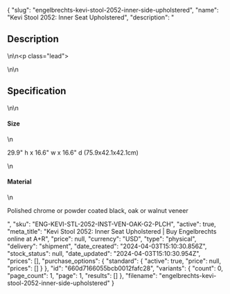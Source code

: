 {
  "slug": "engelbrechts-kevi-stool-2052-inner-side-upholstered",
  "name": "Kevi Stool 2052: Inner Seat Upholstered",
  "description": "<h2>Description</h2>\n<!-- split -->\n<p class=\"lead\"> </p>\n<!-- split -->\n<h2>Specification</h2>\n<!-- split -->\n<h4>Size</h4>\n<p>29.9\" h x 16.6\" w x 16.6\" d (75.9x42.1x42.1cm)</p>\n<h4>Material</h4>\n<p>Polished chrome or powder coated black, oak or walnut veneer</p>",
  "sku": "ENG-KEVI-STL-2052-INST-VEN-OAK-G2-PLCH",
  "active": true,
  "meta_title": "Kevi Stool 2052: Inner Seat Upholstered | Buy Engelbrechts online at A+R",
  "price": null,
  "currency": "USD",
  "type": "physical",
  "delivery": "shipment",
  "date_created": "2024-04-03T15:10:30.856Z",
  "stock_status": null,
  "date_updated": "2024-04-03T15:10:30.954Z",
  "prices": [],
  "purchase_options": {
    "standard": {
      "active": true,
      "price": null,
      "prices": []
    }
  },
  "id": "660d7166055bcb0012fafc28",
  "variants": {
    "count": 0,
    "page_count": 1,
    "page": 1,
    "results": []
  },
  "filename": "engelbrechts-kevi-stool-2052-inner-side-upholstered"
}